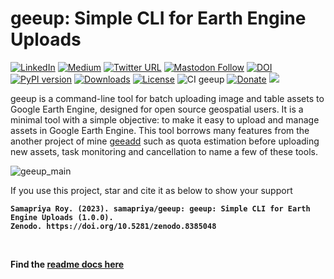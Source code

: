 # geeup: Simple CLI for Earth Engine Uploads

[![LinkedIn](https://img.shields.io/badge/LinkedIn-0077B5?style=plastic&logo=linkedin&logoColor=white)](https://www.linkedin.com/in/samapriya/)
[![Medium](https://img.shields.io/badge/Medium-12100E?style=flat&logo=medium&logoColor=white)](https://medium.com/@samapriyaroy)
[![Twitter URL](https://img.shields.io/twitter/follow/samapriyaroy?style=social)](https://twitter.com/intent/follow?screen_name=samapriyaroy)
[![Mastodon Follow](https://img.shields.io/mastodon/follow/109627075086849826?domain=https%3A%2F%2Fmapstodon.space%2F)](https://mapstodon.space/@samapriya)
[![DOI](https://zenodo.org/badge/DOI/10.5281/zenodo.8385048.svg)](https://doi.org/10.5281/zenodo.8385048)
[![PyPI version](https://badge.fury.io/py/geeup.svg)](https://badge.fury.io/py/geeup)
[![Downloads](https://static.pepy.tech/badge/geeup)](https://pepy.tech/project/geeup)
[![License](https://img.shields.io/badge/License-Apache%202.0-blue.svg)](https://opensource.org/licenses/Apache-2.0)
![CI geeup](https://github.com/samapriya/geeup/workflows/CI%20geeup/badge.svg)
[![Donate](https://img.shields.io/badge/Donate-Buy%20me%20a%20Chai-teal)](https://www.buymeacoffee.com/samapriya)
[![](https://img.shields.io/static/v1?label=Sponsor&message=%E2%9D%A4&logo=GitHub&color=%23fe8e86)](https://github.com/sponsors/samapriya)

geeup is a command-line tool for batch uploading image and table assets to Google Earth Engine, designed for open source geospatial users. It is a minimal tool with a simple objective: to make it easy to upload and manage assets in Google Earth Engine. This tool borrows many features from the another project of mine [geeadd](https://geeadd.geetools.xyz) such as quota estimation before uploading new assets, task monitoring and cancellation to name a few of these tools.

![geeup_main](https://user-images.githubusercontent.com/6677629/147896906-5b421ba5-de0d-47de-bb88-e4a0edce6528.png)


If you use this project, star and cite it as below to show your support

<b>

```
Samapriya Roy. (2023). samapriya/geeup: geeup: Simple CLI for Earth Engine Uploads (1.0.0).
Zenodo. https://doi.org/10.5281/zenodo.8385048
```

</br>

Find the [readme docs here](https://geeup.geetools.xyz)
